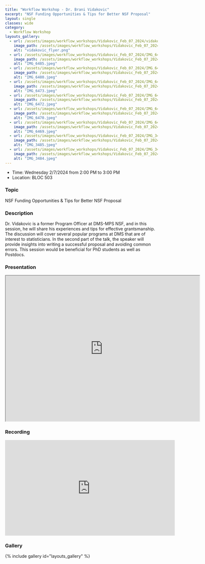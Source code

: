 ```yaml
---
title: "Workflow Workshop - Dr. Brani Vidakovic"
excerpt: "NSF Funding Opportunities & Tips for Better NSF Proposal"
layout: single
classes: wide
category:
  - Workflow Workshop
layouts_gallery:
  - url: /assets/images/workflow_workshops/Vidakovic_Feb_07_2024/vidakovic_flyer.png
    image_path: /assets/images/workflow_workshops/Vidakovic_Feb_07_2024/vidakovic_flyer.png
    alt: "vidakovic_flyer.png"
  - url: /assets/images/workflow_workshops/Vidakovic_Feb_07_2024/IMG_6485.jpeg
    image_path: /assets/images/workflow_workshops/Vidakovic_Feb_07_2024/IMG_6485.jpeg
    alt: "IMG_6485.jpeg"
  - url: /assets/images/workflow_workshops/Vidakovic_Feb_07_2024/IMG_6480.jpeg
    image_path: /assets/images/workflow_workshops/Vidakovic_Feb_07_2024/IMG_6480.jpeg
    alt: "IMG_6480.jpeg"
  - url: /assets/images/workflow_workshops/Vidakovic_Feb_07_2024/IMG_6473.jpeg
    image_path: /assets/images/workflow_workshops/Vidakovic_Feb_07_2024/IMG_6473.jpeg
    alt: "IMG_6473.jpeg"
  - url: /assets/images/workflow_workshops/Vidakovic_Feb_07_2024/IMG_6472.jpeg
    image_path: /assets/images/workflow_workshops/Vidakovic_Feb_07_2024/IMG_6472.jpeg
    alt: "IMG_6472.jpeg"
  - url: /assets/images/workflow_workshops/Vidakovic_Feb_07_2024/IMG_6470.jpeg
    image_path: /assets/images/workflow_workshops/Vidakovic_Feb_07_2024/IMG_6470.jpeg
    alt: "IMG_6470.jpeg"
  - url: /assets/images/workflow_workshops/Vidakovic_Feb_07_2024/IMG_6469.jpeg
    image_path: /assets/images/workflow_workshops/Vidakovic_Feb_07_2024/IMG_6469.jpeg
    alt: "IMG_6469.jpeg"
  - url: /assets/images/workflow_workshops/Vidakovic_Feb_07_2024/IMG_3485.jpeg
    image_path: /assets/images/workflow_workshops/Vidakovic_Feb_07_2024/IMG_3485.jpeg
    alt: "IMG_3485.jpeg"
  - url: /assets/images/workflow_workshops/Vidakovic_Feb_07_2024/IMG_3484.jpeg
    image_path: /assets/images/workflow_workshops/Vidakovic_Feb_07_2024/IMG_3484.jpeg
    alt: "IMG_3484.jpeg"
---
```


- Time: Wednesday 2/7/2024 from 2:00 PM to 3:00 PM 
- Location: BLOC 503
<!-- - [Recording](https://youtu.be/us-p1YMGfow?si=Kh9F0e88g_ELtaLg) -->


### Topic
NSF Funding Opportunities & Tips for Better NSF Proposal


### Description
Dr. Vidakovic is a former Program Officer at DMS-MPS NSF, and in this session, he will share his experiences and tips for effective grantsmanship. The discussion will cover several popular programs at DMS that are of interest to statisticians. In the second part of the talk, the speaker will provide insights into writing a successful proposal and avoiding common errors. This session would be beneficial for PhD students as well as Postdocs. 

### Presentation
<iframe src="https://drive.google.com/file/d/14B3MNzmDfJnEwpliWZEH23siHHKhgynb/preview" width="640" height="480" allow="autoplay"></iframe>

### Recording
<iframe width="560" height="315" src="https://www.youtube.com/embed/us-p1YMGfow?si=55FKic3Zwdnd4nhN" title="YouTube video player" frameborder="0" allow="accelerometer; autoplay; clipboard-write; encrypted-media; gyroscope; picture-in-picture; web-share" allowfullscreen></iframe>

### Gallery 

{% include gallery id="layouts_gallery" %}

